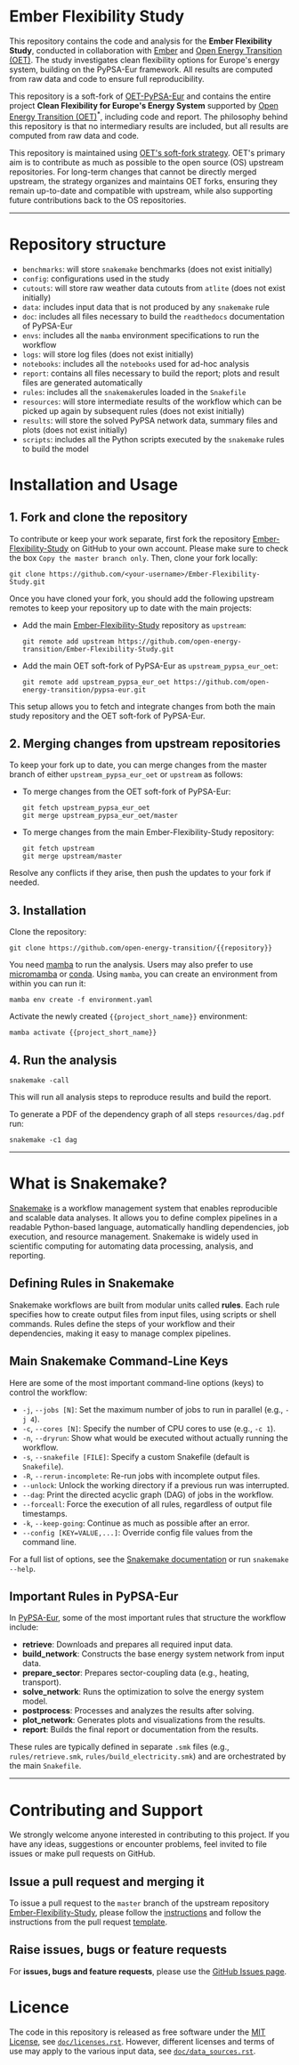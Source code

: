<!--
SPDX-FileCopyrightText: Open Energy Transition gGmbH, Ember, and contributors to the Ember Flexibility Study
SPDX-License-Identifier: CC-BY-4.0
-->

# Ember Flexibility Study

This repository contains the code and analysis for the **Ember Flexibility Study**, conducted in collaboration with [Ember](https://ember-climate.org/) and [Open Energy Transition (OET)](https://openenergytransition.org/). The study investigates clean flexibility options for Europe's energy system, building on the PyPSA-Eur framework. All results are computed from raw data and code to ensure full reproducibility.


This repository is a soft-fork of [OET-PyPSA-Eur](https://github.com/open-energy-transition/pypsa-eur) and contains the entire project **Clean Flexibility for Europe's Energy System** supported by [Open Energy Transition (OET)](https://openenergytransition.org/)<sup>*</sup>, including code and report. The philosophy behind this repository is that no intermediary results are included, but all results are computed from raw data and code.

This repository is maintained using [OET's soft-fork strategy](https://open-energy-transition.github.io/handbook/docs/Engineering/SoftForkStrategy). OET's primary aim is to contribute as much as possible to the open source (OS) upstream repositories. For long-term changes that cannot be directly merged upstream, the strategy organizes and maintains OET forks, ensuring they remain up-to-date and compatible with upstream, while also supporting future contributions back to the OS repositories.

---

# Repository structure

* `benchmarks`: will store `snakemake` benchmarks (does not exist initially)
* `config`: configurations used in the study
* `cutouts`: will store raw weather data cutouts from `atlite` (does not exist initially)
* `data`: includes input data that is not produced by any `snakemake` rule
* `doc`: includes all files necessary to build the `readthedocs` documentation of PyPSA-Eur
* `envs`: includes all the `mamba` environment specifications to run the workflow
* `logs`: will store log files (does not exist initially)
* `notebooks`: includes all the `notebooks` used for ad-hoc analysis
* `report`: contains all files necessary to build the report; plots and result files are generated automatically
* `rules`: includes all the `snakemake`rules loaded in the `Snakefile`
* `resources`: will store intermediate results of the workflow which can be picked up again by subsequent rules (does not exist initially)
* `results`: will store the solved PyPSA network data, summary files and plots (does not exist initially)
* `scripts`: includes all the Python scripts executed by the `snakemake` rules to build the model

# Installation and Usage

## 1. Fork and clone the repository

To contribute or keep your work separate, first fork the repository [Ember-Flexibility-Study](https://github.com/open-energy-transition/Ember-Flexibility-Study/) on GitHub to your own account. Please make sure to check the box `Copy the master branch only`. Then, clone your fork locally:

    git clone https://github.com/<your-username>/Ember-Flexibility-Study.git

Once you have cloned your fork, you should add the following upstream remotes to keep your repository up to date with the main projects:

- Add the main [Ember-Flexibility-Study](https://github.com/open-energy-transition/Ember-Flexibility-Study/) repository as `upstream`:

      git remote add upstream https://github.com/open-energy-transition/Ember-Flexibility-Study.git

- Add the main OET soft-fork of PyPSA-Eur as `upstream_pypsa_eur_oet`:

      git remote add upstream_pypsa_eur_oet https://github.com/open-energy-transition/pypsa-eur.git

This setup allows you to fetch and integrate changes from both the main study repository and the OET soft-fork of PyPSA-Eur.

## 2. Merging changes from upstream repositories

To keep your fork up to date, you can merge changes from the master branch of either `upstream_pypsa_eur_oet` or `upstream` as follows:

- To merge changes from the OET soft-fork of PyPSA-Eur:

      git fetch upstream_pypsa_eur_oet
      git merge upstream_pypsa_eur_oet/master

- To merge changes from the main Ember-Flexibility-Study repository:

      git fetch upstream
      git merge upstream/master

Resolve any conflicts if they arise, then push the updates to your fork if needed.

## 3. Installation

Clone the repository:

    git clone https://github.com/open-energy-transition/{{repository}}

You need [mamba](https://mamba.readthedocs.io/en/latest/) to run the analysis. Users may also prefer to use [micromamba](https://mamba.readthedocs.io/en/latest/installation/micromamba-installation.html) or [conda](https://docs.conda.io/projects/conda/en/latest/index.html). Using `mamba`, you can create an environment from within you can run it:

    mamba env create -f environment.yaml

Activate the newly created `{{project_short_name}}` environment:

    mamba activate {{project_short_name}}

## 4. Run the analysis

    snakemake -call

This will run all analysis steps to reproduce results and build the report.

To generate a PDF of the dependency graph of all steps `resources/dag.pdf` run:

    snakemake -c1 dag

---

# What is Snakemake?

[Snakemake](https://snakemake.readthedocs.io/) is a workflow management system that enables reproducible and scalable data analyses. It allows you to define complex pipelines in a readable Python-based language, automatically handling dependencies, job execution, and resource management. Snakemake is widely used in scientific computing for automating data processing, analysis, and reporting.

## Defining Rules in Snakemake

Snakemake workflows are built from modular units called **rules**. Each rule specifies how to create output files from input files, using scripts or shell commands. Rules define the steps of your workflow and their dependencies, making it easy to manage complex pipelines.

## Main Snakemake Command-Line Keys

Here are some of the most important command-line options (keys) to control the workflow:

- `-j`, `--jobs [N]`: Set the maximum number of jobs to run in parallel (e.g., `-j 4`).
- `-c`, `--cores [N]`: Specify the number of CPU cores to use (e.g., `-c 1`).
- `-n`, `--dryrun`: Show what would be executed without actually running the workflow.
- `-s`, `--snakefile [FILE]`: Specify a custom Snakefile (default is `Snakefile`).
- `-R`, `--rerun-incomplete`: Re-run jobs with incomplete output files.
- `--unlock`: Unlock the working directory if a previous run was interrupted.
- `--dag`: Print the directed acyclic graph (DAG) of jobs in the workflow.
- `--forceall`: Force the execution of all rules, regardless of output file timestamps.
- `-k`, `--keep-going`: Continue as much as possible after an error.
- `--config [KEY=VALUE,...]`: Override config file values from the command line.

For a full list of options, see the [Snakemake documentation](https://snakemake.readthedocs.io/en/stable/executing/cli.html) or run `snakemake --help`.

## Important Rules in PyPSA-Eur

In [PyPSA-Eur](https://github.com/PyPSA/pypsa-eur), some of the most important rules that structure the workflow include:

- **retrieve**: Downloads and prepares all required input data.
- **build_network**: Constructs the base energy system network from input data.
- **prepare_sector**: Prepares sector-coupling data (e.g., heating, transport).
- **solve_network**: Runs the optimization to solve the energy system model.
- **postprocess**: Processes and analyzes the results after solving.
- **plot_network**: Generates plots and visualizations from the results.
- **report**: Builds the final report or documentation from the results.

These rules are typically defined in separate `.smk` files (e.g., `rules/retrieve.smk`, `rules/build_electricity.smk`) and are orchestrated by the main `Snakefile`.

---

# Contributing and Support

We strongly welcome anyone interested in contributing to this project. If you have any ideas, suggestions or encounter problems, feel invited to file issues or make pull requests on GitHub.

## Issue a pull request and merging it
To issue a pull request to the `master` branch of the upstream repository [Ember-Flexibility-Study](https://github.com/open-energy-transition/Ember-Flexibility-Study/), please follow the [instructions](https://docs.github.com/en/pull-requests/collaborating-with-pull-requests/proposing-changes-to-your-work-with-pull-requests/creating-a-pull-request) and follow the instructions from the pull request [template](https://github.com/open-energy-transition/Ember-Flexibility-Study/blob/master/.github/pull_request_template.md).

## Raise issues, bugs or feature requests
For **issues, bugs and feature requests**, please use the [GitHub Issues page](https://github.com/open-energy-transition/{{repository}}/issues).

# Licence

The code in this repository is released as free software under the [MIT License](https://opensource.org/licenses/MIT), see [`doc/licenses.rst`](doc/licenses.rst). However, different licenses and terms of use may apply to the various input data, see [`doc/data_sources.rst`](doc/data_sources.rst).